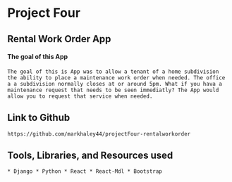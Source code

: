 # Project Four

## Rental Work Order App
 
#### The goal of this App
    The goal of this is App was to allow a tenant of a home subdivision the ability to place a maintenance work order when needed. The office a a subdivision normally closes at or around 5pm. What if you hava a maintenance request that needs to be seen immediatly? The App would allow you to request that service when needed.

## Link to Github
    https://github.com/markhaley44/projectFour-rentalworkorder

## Tools, Libraries, and Resources used
    * Django * Python * React * React-Mdl * Bootstrap

